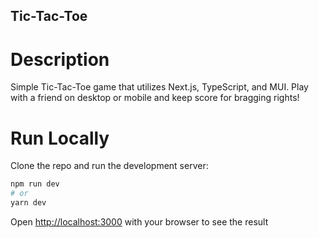 ## Tic-Tac-Toe

# Description

Simple Tic-Tac-Toe game that utilizes Next.js, TypeScript, and MUI. Play with a friend on desktop or mobile and keep score for bragging rights!

# Run Locally

Clone the repo and run the development server:

```bash
npm run dev
# or
yarn dev
```

Open [http://localhost:3000](http://localhost:3000) with your browser to see the result


